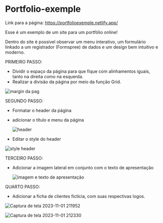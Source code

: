 # Portfolio-exemple


Link para a página: https://portfolioexemple.netlify.app/

Esse é um exemplo de um site para um portfólio online!

Dentro do site é possível observar um menu interativo, um formulário linkado a um registrador (Formspree) de dados e um design bem intuitivo e moderno.

PRIMEIRO PASSO:

- Dividir o espaço da página para que fique com alinhamentos iguais, tanto na direita como na esquerda.
- Realizar a divisão da página por meio da função Grid.

 ![margin da pag](https://github.com/davimarinho01/Portfolioexemple/assets/148814974/f0a4e22d-6f39-41a5-adb8-b796c9772691)

SEGUNDO PASSO: 

- Formatar o header da página
- adicionar o título e menu da página

  ![header](https://github.com/davimarinho01/Portfolioexemple/assets/148814974/ef6c5d08-19e1-4e23-a7bf-081efbc856b1)

- Editar o style do header

 ![style header](https://github.com/davimarinho01/Portfolioexemple/assets/148814974/afcf252e-1d26-472b-a52b-fbed22f2f339)

TERCEIRO PASSO:

- Adicionar a imagem lateral em conjunto com o texto de apresentação


  ![imagem e texto de apresentação ](https://github.com/davimarinho01/Portfolioexemple/assets/148814974/2dad8828-885b-41a2-b6f3-a035882e7748)


QUARTO PASSO:

- Adicionar a ficha de clientes fictícia, com suas respectivas logos.

![Captura de tela 2023-11-01 211952](https://github.com/davimarinho01/Portfolioexemple/assets/148814974/92efbfdf-7414-431c-a6e6-e41180bdf266)


![Captura de tela 2023-11-01 212330](https://github.com/davimarinho01/Portfolioexemple/assets/148814974/d96508c0-256e-4bdd-a37f-47f2d00c31fe)


